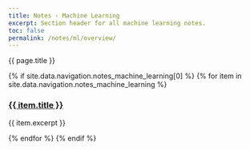 ```yaml
---
title: Notes - Machine Learning
excerpt: Section header for all machine learning notes.
toc: false
permalink: /notes/ml/overview/
---
```



{{ page.title }}

<div>
  {% if site.data.navigation.notes_machine_learning[0] %}
    {% for item in site.data.navigation.notes_machine_learning %}
      <h3><a href="{{ item.url }}">{{ item.title }}</a></h3>
      <p>{{ item.excerpt }}</p>
      {% endfor %}
  {% endif %}
</div>